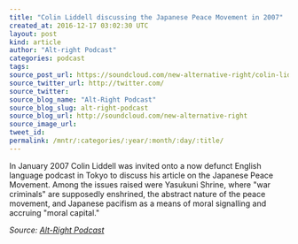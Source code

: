 ```yaml
---
title: "Colin Liddell discussing the Japanese Peace Movement in 2007"
created_at: 2016-12-17 03:02:30 UTC
layout: post
kind: article
author: "Alt-right Podcast"
categories: podcast
tags: 
source_post_url: https://soundcloud.com/new-alternative-right/colin-liddell-discussing-the-japanese-peace-movement-in-2007
source_twitter_url: http://twitter.com/
source_twitter: 
source_blog_name: "Alt-Right Podcast"
source_blog_slug: alt-right-podcast
source_blog_url: http://soundcloud.com/new-alternative-right
source_image_url: 
tweet_id:
permalink: /mntr/:categories/:year/:month/:day/:title/
---
```

In January 2007 Colin Liddell was invited onto a now defunct English language podcast in Tokyo to discuss his article on the Japanese Peace Movement. Among the issues raised were Yasukuni Shrine, where "war criminals" are supposedly enshrined, the abstract nature of the peace movement, and Japanese pacifism as a means of moral signalling and accruing "moral capital."<div class="">
    <i>Source: <a href="http://soundcloud.com/new-alternative-right">Alt-Right Podcast</a></i>
</div>
